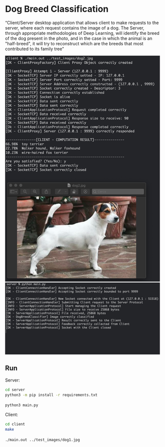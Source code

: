 # Dog Breed Classification

“Client/Server desktop application that allows client to make requests to the server, where each request contains the image of a dog. The Server, through appropriate methodologies of Deep Learning, will identify the breed of the dog present in the photo, and in the case in which the animal is an "half-breed", it will try to reconstruct which are the breeds that most contributed to its family tree”

![](img/client_example.png)
![](img/server_example.png)

## Run

Server:

```sh
cd server
python3 -m pip install -r requirements.txt

python3 main.py
```

Client:

```sh
cd client
make

./main.out ../test_images/dog1.jpg
```
